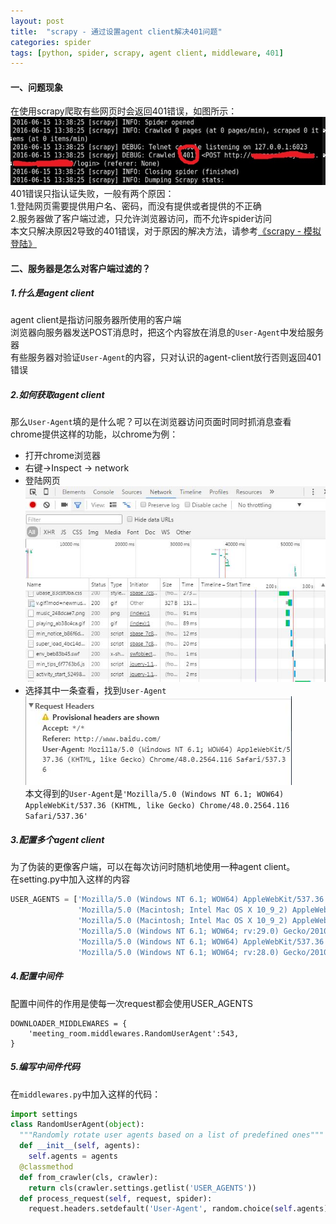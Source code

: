 ```yaml
---
layout: post 
title:  "scrapy - 通过设置agent client解决401问题"
categories: spider
tags: [python, spider, scrapy, agent client, middleware, 401]
---
```


#### 一、问题现象  

在使用scrapy爬取有些网页时会返回401错误，如图所示：  
![](/image/401-error-from-scrapy.jpg)  
401错误只指认证失败，一般有两个原因：  
1.登陆网页需要提供用户名、密码，而没有提供或者提供的不正确  
2.服务器做了客户端过滤，只允许浏览器访问，而不允许spider访问  
本文只解决原因2导致的401错误，对于原因的解决方法，请参考[《scrapy - 模拟登陆》](spider/2016-06/scrapy-solve-401-by-agent-client.html)  

<!-- more -->

#### 二、服务器是怎么对客户端过滤的？    
##### 1.什么是agent client  
agent client是指访问服务器所使用的客户端  
浏览器向服务器发送POST消息时，把这个内容放在消息的`User-Agent`中发给服务器  
有些服务器对验证`User-Agent`的内容，只对认识的agent-client放行否则返回401错误  

##### 2.如何获取agent client
那么`User-Agent`填的是什么呢？可以在浏览器访问页面时同时抓消息查看  
chrome提供这样的功能，以chrome为例：

 - 打开chrome浏览器  
 - 右键->Inspect -> network  
 - 登陆网页  
![](/image/inspect-network.jpg)
 - 选择其中一条查看，找到`User-Agent`  
![](/image/request-headers-agent-client.jpg)  
本文得到的`User-Agent`是`'Mozilla/5.0 (Windows NT 6.1; WOW64) AppleWebKit/537.36 (KHTML, like Gecko) Chrome/48.0.2564.116 Safari/537.36'`  

##### 3.配置多个agent client  
为了伪装的更像客户端，可以在每次访问时随机地使用一种agent client。  
在setting.py中加入这样的内容  

```python
USER_AGENTS = ['Mozilla/5.0 (Windows NT 6.1; WOW64) AppleWebKit/537.36 (KHTML, like Gecko) Chrome/34.0.1847.131 Safari/537.36',
               'Mozilla/5.0 (Macintosh; Intel Mac OS X 10_9_2) AppleWebKit/537.36 (KHTML, like Gecko) Chrome/34.0.1847.131 Safari/537.36',
               'Mozilla/5.0 (Macintosh; Intel Mac OS X 10_9_2) AppleWebKit/537.75.14 (KHTML, like Gecko) Version/7.0.3 Safari/537.75.14',
               'Mozilla/5.0 (Windows NT 6.1; WOW64; rv:29.0) Gecko/20100101 Firefox/29.0',
               'Mozilla/5.0 (Windows NT 6.1; WOW64) AppleWebKit/537.36 (KHTML, like Gecko) Chrome/34.0.1847.137 Safari/537.36',
               'Mozilla/5.0 (Windows NT 6.1; WOW64; rv:28.0) Gecko/20100101 Firefox/28.0']
```

##### 4.配置中间件  
配置中间件的作用是使每一次request都会使用USER_AGENTS  

```
DOWNLOADER_MIDDLEWARES = {
    'meeting_room.middlewares.RandomUserAgent':543,
}
```

##### 5.编写中间件代码
在`middlewares.py`中加入这样的代码：  

```python
import settings
class RandomUserAgent(object):
  """Randomly rotate user agents based on a list of predefined ones"""
  def __init__(self, agents):
    self.agents = agents
  @classmethod
  def from_crawler(cls, crawler):
    return cls(crawler.settings.getlist('USER_AGENTS'))
  def process_request(self, request, spider):
    request.headers.setdefault('User-Agent', random.choice(self.agents))
```
